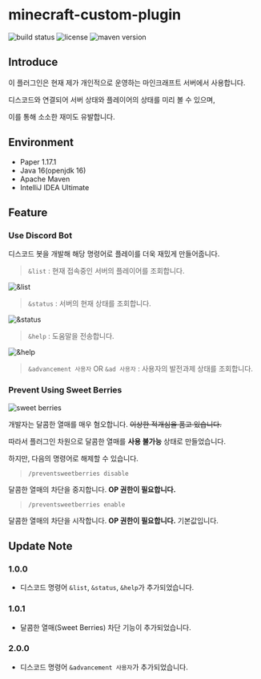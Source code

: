 # minecraft-custom-plugin

![build status](https://travis-ci.com/Jennas-Lee/minecraft-custom-plugin.svg?branch=master)
![license](https://img.shields.io/github/license/Jennas-Lee/minecraft-custom-plugin)
![maven version](https://img.shields.io/badge/maven-2.0.0-blue)

## Introduce

이 플러그인은 현재 제가 개인적으로 운영하는 마인크래프트 서버에서 사용합니다.

디스코드와 연결되어 서버 상태와 플레이어의 상태를 미리 볼 수 있으며,

이를 통해 소소한 재미도 유발합니다.

## Environment
- Paper 1.17.1
- Java 16(openjdk 16)
- Apache Maven
- IntelliJ IDEA Ultimate

## Feature
### Use Discord Bot

디스코드 봇을 개발해 해당 명령어로 플레이를 더욱 재밌게 만들어줍니다.

> `&list` : 현재 접속중인 서버의 플레이어를 조회합니다.

![&list](https://user-images.githubusercontent.com/55793046/126307019-3e216fcd-ddff-45ab-8e1e-fb6e7b61af28.png)

> `&status` : 서버의 현재 상태를 조회합니다.

![&status](https://user-images.githubusercontent.com/55793046/126307151-0dab9314-755b-4dea-a9fd-4a42db95fc02.png)

> `&help` : 도움말을 전송합니다.

![&help](https://user-images.githubusercontent.com/55793046/126307264-f59f9d9a-0745-42f5-a6f5-019eaf13aa6c.png)

> `&advancement 사용자` OR `&ad 사용자` : 사용자의 발전과제 상태를 조회합니다.


### Prevent Using Sweet Berries

![sweet berries](https://static.wikia.nocookie.net/minecraft_gamepedia/images/1/12/Sweet_Berries_JE1_BE1.png/revision/latest/scale-to-width-down/160?cb=20190604204938)

개발자는 달콤한 열매를 매우 혐오합니다. ~~이상한 적개심을 품고 있습니다.~~

따라서 플러그인 차원으로 달콤한 열매를 **사용 불가능** 상태로 만들었습니다.

하지만, 다음의 명령어로 해제할 수 있습니다.

> `/preventsweetberries disable`

달콤한 열매의 차단을 중지합니다. **OP 권한이 필요합니다.**

> `/preventsweetberries enable`

달콤한 열매의 차단을 시작합니다. **OP 권한이 필요합니다.** 기본값입니다.

## Update Note
### 1.0.0
- 디스코드 명령어 `&list`, `&status`, `&help`가 추가되었습니다.

### 1.0.1
- 달콤한 열매(Sweet Berries) 차단 기능이 추가되었습니다.

### 2.0.0
- 디스코드 명령어 `&advancement 사용자`가 추가되었습니다.